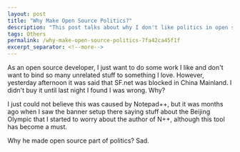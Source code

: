 ```yaml
---
layout: post
title: "Why Make Open Source Politics?"
description: "This post talks about why I don't like politics in open source."
tags: Others
permalink: /why-make-open-source-politics-7fa42ca45f1f
excerpt_separator: <!--more-->
---
```

As an open source developer, I just want to do some work I like and don't want to bind so many unrelated stuff to something I love. However, yesterday afternoon it was said that SF.net was blocked in China Mainland. I didn't buy it until last night I found I was wrong. Why?

I just could not believe this was caused by Notepad++, but it was months ago when I saw the banner setup there saying stuff about the Beijing Olympic that I started to worry about the author of N++, although this tool has become a must.

Why he made open source part of politics? Sad.
<!--more-->